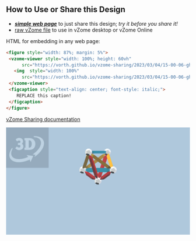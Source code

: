 
## How to Use or Share this Design

 - [***simple web page***](<https://vorth.github.io/vzome-sharing/2023/03/04/15-00-06-ghost-5-cell/>) to just share this design; *try it before you share it!*
 - [raw vZome file](<https://raw.githubusercontent.com/vorth/vzome-sharing/main/2023/03/04/15-00-06-ghost-5-cell/ghost-5-cell.vZome>) to use in vZome desktop or vZome Online
 
 HTML for embedding in any web page:
 ```html
<figure style="width: 87%; margin: 5%">
  <vzome-viewer style="width: 100%; height: 60vh"
       src="https://vorth.github.io/vzome-sharing/2023/03/04/15-00-06-ghost-5-cell/ghost-5-cell.vZome" >
    <img  style="width: 100%"
       src="https://vorth.github.io/vzome-sharing/2023/03/04/15-00-06-ghost-5-cell/ghost-5-cell.png" >
  </vzome-viewer>
  <figcaption style="text-align: center; font-style: italic;">
     REPLACE this caption!
  </figcaption>
</figure>
 ```

[vZome Sharing documentation](https://vzome.github.io/vzome/sharing.html#how-it-works)

![Image](<ghost-5-cell.png>)

